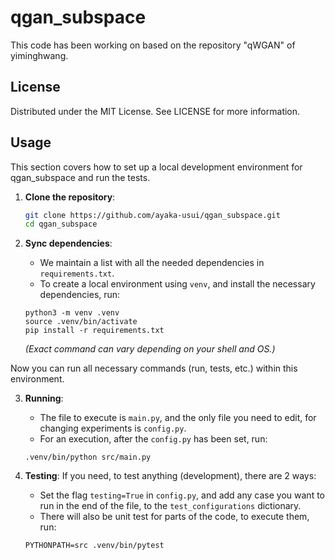 # qgan_subspace

This code has been working on based on the repository "qWGAN" of yiminghwang. 

## License

Distributed under the MIT License. See LICENSE for more information.

## Usage
This section covers how to set up a local development environment for qgan_subspace and run the tests.

1. **Clone the repository**:
   ```bash
   git clone https://github.com/ayaka-usui/qgan_subspace.git
   cd qgan_subspace
   ```

2. **Sync dependencies**:
   - We maintain a list with all the needed dependencies in `requirements.txt`.
   - To create a local environment using `venv`, and install the necessary dependencies, run:
    ```
    python3 -m venv .venv
    source .venv/bin/activate 
    pip install -r requirements.txt   
    ```
    *(Exact command can vary depending on your shell and OS.)*

Now you can run all necessary commands (run, tests, etc.) within this environment.

3. **Running**:
    - The file to execute is `main.py`, and the only file you need to edit, for changing experiments is `config.py`.
    - For an execution, after the `config.py` has been set, run:
    ```
    .venv/bin/python src/main.py
    ```

4. **Testing**:
    If you need, to test anything (development), there are 2 ways:
    - Set the flag `testing=True` in `config.py`, and add any case you want to run in the end of the file, to the `test_configurations` dictionary.
    - There will also be unit test for parts of the code, to execute them, run:
    ```
    PYTHONPATH=src .venv/bin/pytest
    ```